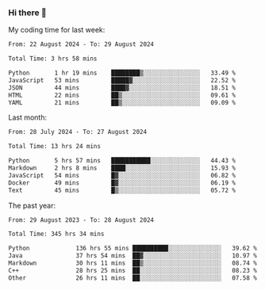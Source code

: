 ### Hi there 👋

My coding time for last week:

<!--START_SECTION:week-->

```txt
From: 22 August 2024 - To: 29 August 2024

Total Time: 3 hrs 58 mins

Python       1 hr 19 mins    ████████▒░░░░░░░░░░░░░░░░   33.49 %
JavaScript   53 mins         █████▓░░░░░░░░░░░░░░░░░░░   22.52 %
JSON         44 mins         ████▓░░░░░░░░░░░░░░░░░░░░   18.51 %
HTML         22 mins         ██▒░░░░░░░░░░░░░░░░░░░░░░   09.61 %
YAML         21 mins         ██▒░░░░░░░░░░░░░░░░░░░░░░   09.09 %
```

<!--END_SECTION:week-->

Last month:

<!--START_SECTION:month-->

```txt
From: 28 July 2024 - To: 27 August 2024

Total Time: 13 hrs 24 mins

Python       5 hrs 57 mins   ███████████░░░░░░░░░░░░░░   44.43 %
Markdown     2 hrs 8 mins    ████░░░░░░░░░░░░░░░░░░░░░   15.93 %
JavaScript   54 mins         █▓░░░░░░░░░░░░░░░░░░░░░░░   06.82 %
Docker       49 mins         █▓░░░░░░░░░░░░░░░░░░░░░░░   06.19 %
Text         45 mins         █▒░░░░░░░░░░░░░░░░░░░░░░░   05.72 %
```

<!--END_SECTION:month-->

The past year:

<!--START_SECTION:year-->

```txt
From: 29 August 2023 - To: 28 August 2024

Total Time: 345 hrs 34 mins

Python             136 hrs 55 mins ██████████░░░░░░░░░░░░░░░   39.62 %
Java               37 hrs 54 mins  ██▓░░░░░░░░░░░░░░░░░░░░░░   10.97 %
Markdown           30 hrs 11 mins  ██▒░░░░░░░░░░░░░░░░░░░░░░   08.74 %
C++                28 hrs 25 mins  ██░░░░░░░░░░░░░░░░░░░░░░░   08.23 %
Other              26 hrs 11 mins  ██░░░░░░░░░░░░░░░░░░░░░░░   07.58 %
```

<!--END_SECTION:year-->
